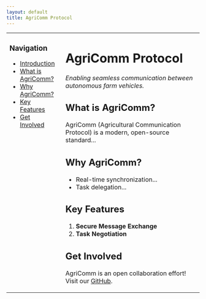 ```yaml
---
layout: default
title: AgriComm Protocol
---
```


<table>
<tr>
<td style="width: 25%; vertical-align: top; padding-right: 20px;">

### Navigation

- [Introduction](#agricomm-protocol)
- [What is AgriComm?](#what-is-agricomm)
- [Why AgriComm?](#why-agricomm)
- [Key Features](#key-features)
- [Get Involved](#get-involved)

</td>

<td style="vertical-align: top;">

# AgriComm Protocol

_Enabling seamless communication between autonomous farm vehicles._

## What is AgriComm?

AgriComm (Agricultural Communication Protocol) is a modern, open-source standard...

## Why AgriComm?

- Real-time synchronization...
- Task delegation...

## Key Features

1. **Secure Message Exchange**
2. **Task Negotiation**

## Get Involved

AgriComm is an open collaboration effort! Visit our [GitHub](https://ecardinalddc.github.io/Agricomm/).

</td>
</tr>
</table>
